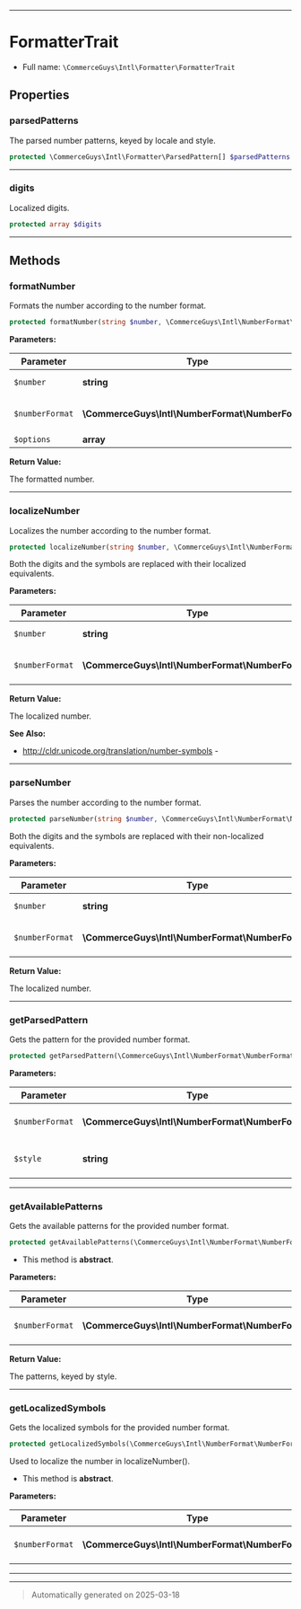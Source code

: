 ***

# FormatterTrait





* Full name: `\CommerceGuys\Intl\Formatter\FormatterTrait`



## Properties


### parsedPatterns

The parsed number patterns, keyed by locale and style.

```php
protected \CommerceGuys\Intl\Formatter\ParsedPattern[] $parsedPatterns
```






***

### digits

Localized digits.

```php
protected array $digits
```






***

## Methods


### formatNumber

Formats the number according to the number format.

```php
protected formatNumber(string $number, \CommerceGuys\Intl\NumberFormat\NumberFormat $numberFormat, array $options = []): string
```








**Parameters:**

| Parameter | Type | Description |
|-----------|------|-------------|
| `$number` | **string** | The number. |
| `$numberFormat` | **\CommerceGuys\Intl\NumberFormat\NumberFormat** | The number format. |
| `$options` | **array** |  |


**Return Value:**

The formatted number.




***

### localizeNumber

Localizes the number according to the number format.

```php
protected localizeNumber(string $number, \CommerceGuys\Intl\NumberFormat\NumberFormat $numberFormat): string
```

Both the digits and the symbols are replaced
with their localized equivalents.






**Parameters:**

| Parameter | Type | Description |
|-----------|------|-------------|
| `$number` | **string** | The number. |
| `$numberFormat` | **\CommerceGuys\Intl\NumberFormat\NumberFormat** | The number format. |


**Return Value:**

The localized number.




**See Also:**

* http://cldr.unicode.org/translation/number-symbols - 

***

### parseNumber

Parses the number according to the number format.

```php
protected parseNumber(string $number, \CommerceGuys\Intl\NumberFormat\NumberFormat $numberFormat): string
```

Both the digits and the symbols are replaced
with their non-localized equivalents.






**Parameters:**

| Parameter | Type | Description |
|-----------|------|-------------|
| `$number` | **string** | The number. |
| `$numberFormat` | **\CommerceGuys\Intl\NumberFormat\NumberFormat** | The number format. |


**Return Value:**

The localized number.




***

### getParsedPattern

Gets the pattern for the provided number format.

```php
protected getParsedPattern(\CommerceGuys\Intl\NumberFormat\NumberFormat $numberFormat, string $style): \CommerceGuys\Intl\Formatter\ParsedPattern
```








**Parameters:**

| Parameter | Type | Description |
|-----------|------|-------------|
| `$numberFormat` | **\CommerceGuys\Intl\NumberFormat\NumberFormat** | The number format. |
| `$style` | **string** | The formatter style. |





***

### getAvailablePatterns

Gets the available patterns for the provided number format.

```php
protected getAvailablePatterns(\CommerceGuys\Intl\NumberFormat\NumberFormat $numberFormat): string[]
```




* This method is **abstract**.



**Parameters:**

| Parameter | Type | Description |
|-----------|------|-------------|
| `$numberFormat` | **\CommerceGuys\Intl\NumberFormat\NumberFormat** | The number format. |


**Return Value:**

The patterns, keyed by style.




***

### getLocalizedSymbols

Gets the localized symbols for the provided number format.

```php
protected getLocalizedSymbols(\CommerceGuys\Intl\NumberFormat\NumberFormat $numberFormat): array
```

Used to localize the number in localizeNumber().


* This method is **abstract**.



**Parameters:**

| Parameter | Type | Description |
|-----------|------|-------------|
| `$numberFormat` | **\CommerceGuys\Intl\NumberFormat\NumberFormat** | The number format. |





***

***
> Automatically generated on 2025-03-18

